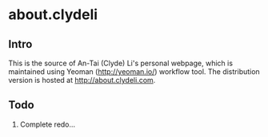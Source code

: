 about.clydeli
=============

Intro
---------------------

This is the source of An-Tai (Clyde) Li's personal webpage, which is maintained using Yeoman (http://yeoman.io/) workflow tool.  The distribution version is hosted at http://about.clydeli.com.


Todo
---------------------

1. Complete redo...

